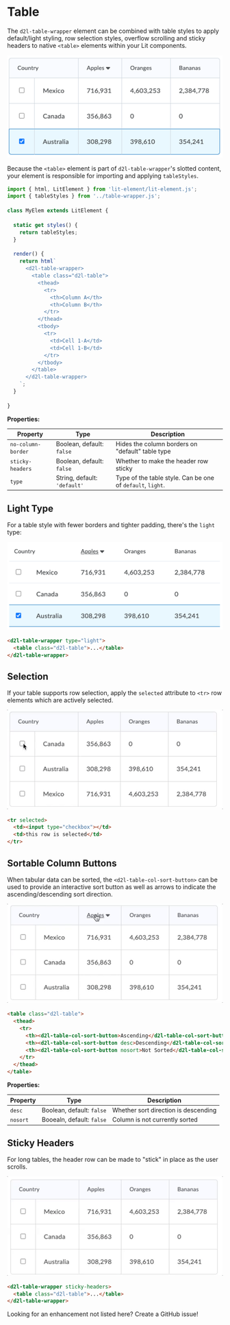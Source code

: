 # Table

The `d2l-table-wrapper` element can be combined with table styles to apply default/light styling, row selection styles, overflow scrolling and sticky headers to native `<table>` elements within your Lit components.

![table with default style](./screenshots/default.png?raw=true)

Because the `<table>` element is part of `d2l-table-wrapper`'s slotted content, your element is responsible for importing and applying `tableStyles`.

```javascript
import { html, LitElement } from 'lit-element/lit-element.js';
import { tableStyles } from '../table-wrapper.js';

class MyElem extends LitElement {

  static get styles() {
    return tableStyles;
  }

  render() {
    return html`
      <d2l-table-wrapper>
        <table class="d2l-table">
          <thead>
            <tr>
              <th>Column A</th>
              <th>Column B</th>
            </tr>
          </thead>
          <tbody>
            <tr>
              <td>Cell 1-A</td>
              <td>Cell 1-B</td>
            </tr>
          </tbody>
        </table>
      </d2l-table-wrapper>
    `;
  }

}
```

**Properties:**

| Property | Type | Description |
|--|--|--|
| `no-column-border` | Boolean, default: `false` | Hides the column borders on "default" table type |
| `sticky-headers` | Boolean, default: `false` | Whether to make the header row sticky |
| `type` | String, default: `'default'` | Type of the table style. Can be one of  `default`, `light`. |

## Light Type

For a table style with fewer borders and tighter padding, there's the `light` type:

![table with light style](./screenshots/light.png?raw=true)

```html
<d2l-table-wrapper type="light">
  <table class="d2l-table">...</table>
</d2l-table-wrapper>
```

## Selection

If your table supports row selection, apply the `selected` attribute to `<tr>` row elements which are actively selected.

![table with selection](./screenshots/selection.gif?raw=true)

```html
<tr selected>
  <td><input type="checkbox"></td>
  <td>this row is selected</td>
</tr>
```

## Sortable Column Buttons

When tabular data can be sorted, the `<d2l-table-col-sort-button>` can be used to provide an interactive sort button as well as arrows to indicate the ascending/descending sort direction.

![table with sorting](./screenshots/sorting.gif?raw=true)

```html
<table class="d2l-table">
  <thead>
    <tr>
      <th><d2l-table-col-sort-button>Ascending</d2l-table-col-sort-button></th>
      <th><d2l-table-col-sort-button desc>Descending</d2l-table-col-sort-button></th>
      <th><d2l-table-col-sort-button nosort>Not Sorted</d2l-table-col-sort-button></th>
    </tr>
  </thead>
</table>
```

**Properties:**

| Property | Type | Description |
|--|--|--|
| `desc` | Boolean, default: `false` | Whether sort direction is descending |
| `nosort` | Booealn, default: `false` | Column is not currently sorted |

## Sticky Headers

For long tables, the header row can be made to "stick" in place as the user scrolls.

![table with sticky headers](./screenshots/sticky.gif?raw=true)

```html
<d2l-table-wrapper sticky-headers>
  <table class="d2l-table">...</table>
</d2l-table-wrapper>
```

Looking for an enhancement not listed here? Create a GitHub issue!
